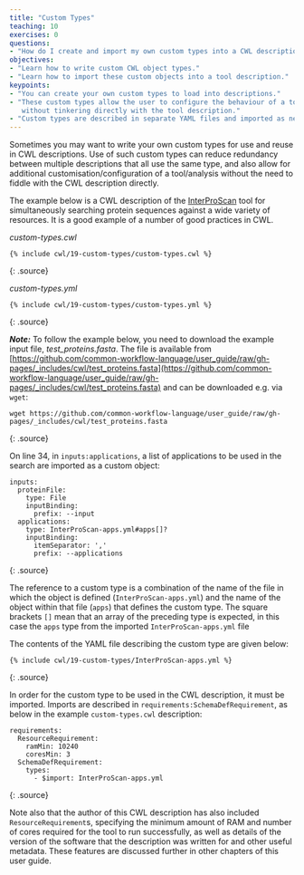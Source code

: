 ```yaml
---
title: "Custom Types"
teaching: 10
exercises: 0
questions:
- "How do I create and import my own custom types into a CWL description?"
objectives:
- "Learn how to write custom CWL object types."
- "Learn how to import these custom objects into a tool description."
keypoints:
- "You can create your own custom types to load into descriptions."
- "These custom types allow the user to configure the behaviour of a tool
   without tinkering directly with the tool description."
- "Custom types are described in separate YAML files and imported as needed."
---
```


Sometimes you may want to write your own custom types for use and reuse in CWL
descriptions. Use of such custom types can reduce redundancy between multiple
descriptions that all use the same type, and also allow for additional
customisation/configuration of a tool/analysis without the need to fiddle with
the CWL description directly.

The example below is a CWL description of the [InterProScan][ips] tool for
simultaneously searching protein sequences against a wide variety of resources.
It is a good example of a number of good practices in CWL.

*custom-types.cwl*

~~~
{% include cwl/19-custom-types/custom-types.cwl %}
~~~
{: .source}

*custom-types.yml*

~~~
{% include cwl/19-custom-types/custom-types.yml %}
~~~
{: .source}

___Note:___ To follow the example below, you need to download the example input file, *test_proteins.fasta*. The file is available from [https://github.com/common-workflow-language/user_guide/raw/gh-pages/_includes/cwl/test_proteins.fasta](https://github.com/common-workflow-language/user_guide/raw/gh-pages/_includes/cwl/test_proteins.fasta) and can be downloaded e.g. via `wget`:

~~~
wget https://github.com/common-workflow-language/user_guide/raw/gh-pages/_includes/cwl/test_proteins.fasta
~~~
{: .source}

On line 34, in `inputs:applications`, a list of applications to be used in the
search are imported as a custom object:

```
inputs:
  proteinFile:
    type: File
    inputBinding:
      prefix: --input
  applications:
    type: InterProScan-apps.yml#apps[]?
    inputBinding:
      itemSeparator: ','
      prefix: --applications
```
{: .source}

The reference to a custom type is a combination of the name of the file in which
the object is defined (`InterProScan-apps.yml`) and the name of the object
within that file (`apps`) that defines the custom type. The square brackets `[]`
mean that an array of the preceding type is expected, in this case the `apps`
type from the imported `InterProScan-apps.yml` file

The contents of the YAML file describing the custom type are given below:

~~~
{% include cwl/19-custom-types/InterProScan-apps.yml %}
~~~
{: .source}

In order for the custom type to be used in the CWL description, it must be
imported. Imports are described in `requirements:SchemaDefRequirement`, as
below in the example `custom-types.cwl` description:

```
requirements:
  ResourceRequirement:
    ramMin: 10240
    coresMin: 3
  SchemaDefRequirement:
    types:
      - $import: InterProScan-apps.yml
```
{: .source}

Note also that the author of this CWL description has also included
`ResourceRequirement`s, specifying the minimum amount of RAM and number of cores
required for the tool to run successfully, as well as details of the version of
the software that the description was written for and other useful metadata.
These features are discussed further in other chapters of this user guide.

[ips]: https://github.com/ebi-pf-team/interproscan
